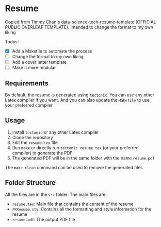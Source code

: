 # Resume

Copied from [Timmy Chan's data-science-tech-resume-template](https://github.com/TimmyChan/data-science-tech-resume-template) (OFFICIAL PUBLIC OVERLEAF TEMPLATE). Intended to change the format to my own liking

Todos:

- [x] Add a Makefile to automate the process
- [ ] Change the format to my own liking
- [ ] Add a cover letter template
- [ ] Make it more modular

## Requirements

By default, the resume is generated using [`tectonic`](https://tectonic-typesetting.github.io). You can use any other Latex compiler if you want. And you can also update the `Makefile` to use your preferred compiler

## Usage

1. Install `tectonic` or any other Latex compiler
2. Clone the repository
3. Edit the `resume.tex` file
4. Run `make` or directly run `tectonic resume.tex` (or your preferred compiler) to generate the PDF
5. The generated PDF will be in the same folder with the name `resume.pdf`

The `make clean` command can be used to remove the generated files

## Folder Structure

All the files are in the `src` folder. The main files are:

- `resume.tex`: Main file that contains the content of the resume
- `PKResume.sty`: Contains all the formatting and style information for the resume
- `resume.pdf`: The output PDF file
